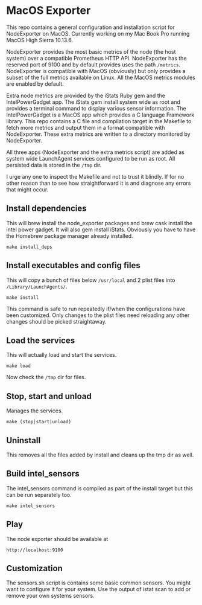 # MacOS Exporter

This repo contains a general configuration and installation script for
NodeExporter on MacOS. Currently working on my Mac Book Pro running MacOS High
Sierra 10.13.6. 

NodeExporter provides the most basic metrics of the node (the host system) over
a compatible Prometheus HTTP API. NodeExporter has the reserved port of 9100 and
by default provides uses the path `/metrics`. NodeExporter is compatible with
MacOS (obviously) but only provides a subset of the full metrics available on
Linux. All the MacOS metrics modules are enabled by default.

Extra node metrics are provided by the iStats Ruby gem and the IntelPowerGadget
app. The iStats gem install system wide as root and provides a terminal command
to display various sensor information. The IntelPowerGadget is a MacOS app which
provides a C language Framework library. This repo contains a C file and
compilation target in the Makefile to fetch more metrics and output them in a
format compatible with NodeExporter. These extra metrics are written to a
directory monitored by NodeExporter.

All three apps (NodeExporter and the extra metrics script) are added as system
wide LaunchAgent services configured to be run as root. All persisted data is
stored in the `/tmp` dir.

I urge any one to inspect the Makefile and not to trust it blindly. If for no
other reason than to see how straightforward it is and diagnose any errors that
might occur.

## Install dependencies

This will brew install the node_exporter packages and brew cask install the
intel power gadget. It will also gem install iStats. Obviously you have to have
the Homebrew package manager already installed.

```
make install_deps
```

## Install executables and config files

This will copy a bunch of files below `/usr/local` and 2 plist files into
`/Library/LaunchAgents/`.

```
make install
```

This command is safe to run repeatedly if/when the configurations have been
customized. Only changes to the plist files need reloading any other changes
should be picked straightaway.

## Load the services

This will actually load and start the services.

```
make load
```

Now check the `/tmp` dir for files.

## Stop, start and unload

Manages the services.

```
make (stop|start|unload)
```

## Uninstall

This removes all the files added by install and cleans up the tmp dir as well.

## Build intel_sensors

The intel_sensors command is compiled as part of the install target but this can
be run separately too.

```
make intel_sensors
```

## Play

The node exporter should be available at

```
http://localhost:9100
```

## Customization

The sensors.sh script is contains some basic common sensors. You might want to
configure it for your system. Use the output of istat scan to add or remove your
own systems sensors.
